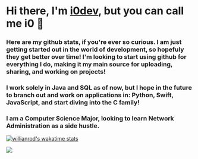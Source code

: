 # Hi there, I'm [i0dev](https://github.com/i0dev), but you can call me i0 👋

### Here are my github stats, if you're ever so curious. I am just getting started out in the world of development, so hopefuly they get better over time! I'm looking to start using github for everything I do, making it my main source for uploading, sharing, and working on projects!


### I work solely in Java and SQL as of now, but I hope in the future to branch out and work on applications in: Python, Swift, JavaScript, and start diving into the C family!

### I am a Computer Science Major, looking to learn Network Administration as a side hustle.

[![willianrod's wakatime stats](https://github-readme-stats.vercel.app/api/wakatime?username=i0dev)](https://github.com/anuraghazra/github-readme-stats)


<a href="https://github.com/anuraghazra/github-readme-stats">
  <img align="center" src="https://github-readme-stats.anuraghazra1.vercel.app/api/top-langs/?username=i0dev&layout=compact&theme=dracula" />
</a>   
